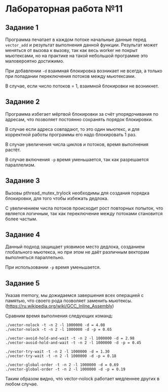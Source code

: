# Лабораторная работа №11

## Задание 1

Программа печатает в каждом потоке начальные данные перед `vector_add` и результат выполнения данной функции.
Результат может меняться от вызова к вызову, так как весь worker не покрыт мьютексами, но на практике на такой небольшой
программе это маловероятно достижимо.

При добавлении `-d` взаимная блокировка возникает не всегда, а только при попадании переключения потоков между мьютексами.

В случае, если число потоков = 1, взаимной блокировки не возникнет.

## Задание 2

Программа избегает мёртвой блокировки за счёт упорядочивания по адресам, что позволяет постоянно сохранять порядок 
блокировки.

В случае если адреса совпадают, то это один мьютекс, и для корректной работы программы его надо блокировать 1 раз.

В случае увеличения числа циклов и потоков, время выполнения растёт.

В случае включения `-p` время уменьшается, так как разрешается параллелизм.

## Задание 3

Вызовы pthread_mutex_trylock необходимы для создания порядка блокировки, для того чтобы избежать дедлока.

С увеличением числа потоков происходит рост повторных попыток, что является логичным, так как переключение между потоками 
становится более частым.

## Задание 4

Данный подход защищает уязвимое место дедлока, созданием глобального мьютекса, но при этом не даёт различным векторам 
выполняться параллельно.

При использовании `-p` время уменьшается.

## Задание 5

Указав memory, мы дожидаемся завершения всех операцией с памятью, что своего рода позволяет заменить мьютексы. 
(https://ru.wikipedia.org/wiki/GCC_Inline_Assembly)

Сравним время выполнения следующих команд:

```text
./vector-nolock -t -n 2 -l 1000000 -d = 4.08
./vector-nolock -t -n 2 -l 1000000 -d -p = 0.65
```

```text
./vector-avoid-hold-and-wait -t -n 2 -l 1000000 -d = 2.98
./vector-avoid-hold-and-wait -t -n 2 -l 1000000 -d -p = 0.45
```

```text
./vector-try-wait -t -n 2 -l 1000000 -d = 1.30
./vector-try-wait -t -n 2 -l 1000000 -d -p = 0.18
```

```text
./vector-global-order -t -n 2 -l 1000000 -d = 0.69
./vector-global-order -t -n 2 -l 1000000 -d -p = 0.19
```

Таким образом видно, что vector-nolock работает медленнее других в любом случае.
